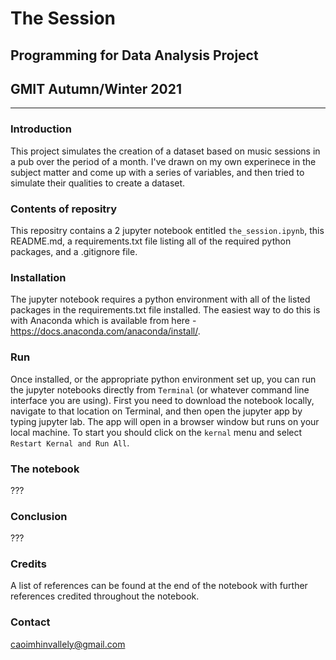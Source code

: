 # The Session

## Programming for Data Analysis Project
## GMIT Autumn/Winter 2021

---
### Introduction

This project simulates the creation of a dataset based on music sessions in a pub over the period of a month. I've drawn on my own experinece in the subject matter and come up with a series of variables, and then tried to simulate their qualities to create a dataset.

### Contents of repositry
This repositry contains a 2 jupyter notebook entitled `the_session.ipynb`, this README.md, a requirements.txt file listing all of the required python packages, and a .gitignore file.

### Installation
The jupyter notebook requires a python environment with all of the listed packages in the requirements.txt file installed. The easiest way to do this is with Anaconda which is available from here - https://docs.anaconda.com/anaconda/install/.

### Run
Once installed, or the appropriate python environment set up, you can run the jupyter notebooks directly from `Terminal` (or whatever command line interface you are using). First you need to download the notebook locally, navigate to that location on Terminal, and then open the jupyter app by typing jupyter lab. The app will open in a browser window but runs on your local machine. To start you should click on the `kernal` menu and select `Restart Kernal and Run All`.

### The notebook
???


### Conclusion
???


### Credits
A list of references can be found at the end of the notebook with further references credited throughout the notebook.


### Contact
caoimhinvallely@gmail.com
